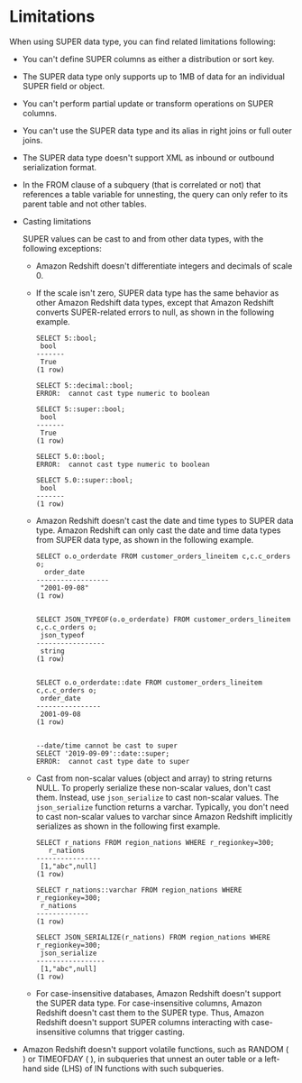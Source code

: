 # Limitations<a name="limitations-super"></a>

When using SUPER data type, you can find related limitations following:
+ You can't define SUPER columns as either a distribution or sort key\.
+ The SUPER data type only supports up to 1MB of data for an individual SUPER field or object\.
+ You can't perform partial update or transform operations on SUPER columns\.
+ You can't use the SUPER data type and its alias in right joins or full outer joins\.
+ The SUPER data type doesn't support XML as inbound or outbound serialization format\. 
+ In the FROM clause of a subquery \(that is correlated or not\) that references a table variable for unnesting, the query can only refer to its parent table and not other tables\.
+ Casting limitations

  SUPER values can be cast to and from other data types, with the following exceptions:
  + Amazon Redshift doesn't differentiate integers and decimals of scale 0\.
  + If the scale isn't zero, SUPER data type has the same behavior as other Amazon Redshift data types, except that Amazon Redshift converts SUPER\-related errors to null, as shown in the following example\.

    ```
    SELECT 5::bool;
     bool
    -------
     True
    (1 row)
    
    SELECT 5::decimal::bool;
    ERROR:  cannot cast type numeric to boolean
    
    SELECT 5::super::bool;
     bool
    -------
     True
    (1 row)
    
    SELECT 5.0::bool;
    ERROR:  cannot cast type numeric to boolean
    
    SELECT 5.0::super::bool;
     bool
    -------
    (1 row)
    ```
  + Amazon Redshift doesn't cast the date and time types to SUPER data type\. Amazon Redshift can only cast the date and time data types from SUPER data type, as shown in the following example\.

    ```
    SELECT o.o_orderdate FROM customer_orders_lineitem c,c.c_orders o;
      order_date
    ------------------
     "2001-09-08"
    (1 row)
    
    
    SELECT JSON_TYPEOF(o.o_orderdate) FROM customer_orders_lineitem c,c.c_orders o;
     json_typeof
    -----------------
     string
    (1 row)
    
    
    SELECT o.o_orderdate::date FROM customer_orders_lineitem c,c.c_orders o;
     order_date
    ----------------
     2001-09-08
    (1 row)
    
    
    --date/time cannot be cast to super 
    SELECT '2019-09-09'::date::super;
    ERROR:  cannot cast type date to super
    ```
  + Cast from non\-scalar values \(object and array\) to string returns NULL\. To properly serialize these non\-scalar values, don't cast them\. Instead, use `json_serialize` to cast non\-scalar values\. The `json_serialize` function returns a varchar\. Typically, you don't need to cast non\-scalar values to varchar since Amazon Redshift implicitly serializes as shown in the following first example\. 

    ```
    SELECT r_nations FROM region_nations WHERE r_regionkey=300;
       r_nations
    ----------------
     [1,"abc",null]
    (1 row)
    
    SELECT r_nations::varchar FROM region_nations WHERE r_regionkey=300;
     r_nations
    -------------
    (1 row)
    
    SELECT JSON_SERIALIZE(r_nations) FROM region_nations WHERE r_regionkey=300;
     json_serialize
    -----------------
     [1,"abc",null]
    (1 row)
    ```
  + For case\-insensitive databases, Amazon Redshift doesn't support the SUPER data type\. For case\-insensitive columns, Amazon Redshift doesn't cast them to the SUPER type\. Thus, Amazon Redshift doesn't support SUPER columns interacting with case\-insensitive columns that trigger casting\.
+ Amazon Redshift doesn't support volatile functions, such as RANDOM \( \) or TIMEOFDAY \( \), in subqueries that unnest an outer table or a left\-hand side \(LHS\) of IN functions with such subqueries\.
